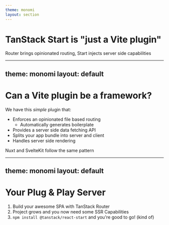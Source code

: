 ```yaml
---
theme: monomi
layout: section
---
```


# TanStack Start is "just a Vite plugin"

Router brings opinionated routing, Start injects server side capabilities

---
theme: monomi
layout: default
---

# Can a Vite plugin be a framework?

We have this _simple_ plugin that:

- Enforces an opinionated file based routing
    - Automatically generates boilerplate
- Provides a server side data fetching API
- Splits your app bundle into server and client
- Handles server side rendering

Nuxt and SvelteKit follow the same pattern

---
theme: monomi
layout: default
---

# Your Plug & Play Server

1. Build your awesome SPA with TanStack Router
2. Project grows and you now need some SSR Capabilities
3. `npm install @tanstack/react-start` and you're good to go! (kind of)
